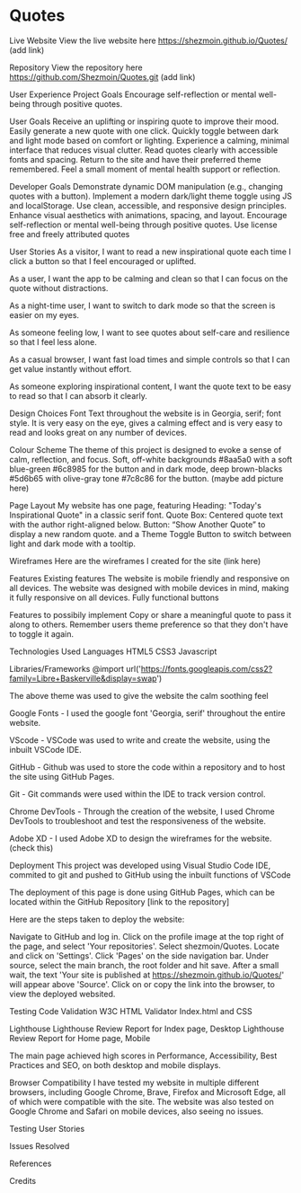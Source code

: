 # Quotes

Live Website
View the live website here https://shezmoin.github.io/Quotes/ (add link) 

Repository
View the repository here https://github.com/Shezmoin/Quotes.git (add link)


User Experience
Project Goals
Encourage self-reflection or mental well-being through positive quotes.

User Goals
Receive an uplifting or inspiring quote to improve their mood.
Easily generate a new quote with one click.
Quickly toggle between dark and light mode based on comfort or lighting.
Experience a calming, minimal interface that reduces visual clutter.
Read quotes clearly with accessible fonts and spacing.
Return to the site and have their preferred theme remembered.
Feel a small moment of mental health support or reflection.

Developer Goals
Demonstrate dynamic DOM manipulation (e.g., changing quotes with a button).
Implement a modern dark/light theme toggle using JS and localStorage.
Use clean, accessible, and responsive design principles.
Enhance visual aesthetics with animations, spacing, and layout.
Encourage self-reflection or mental well-being through positive quotes.
Use license free and freely attributed quotes

User Stories
As a visitor, I want to read a new inspirational quote each time I click a button so that I feel encouraged or uplifted.

As a user, I want the app to be calming and clean so that I can focus on the quote without distractions.

As a night-time user, I want to switch to dark mode so that the screen is easier on my eyes.

As someone feeling low, I want to see quotes about self-care and resilience so that I feel less alone.

As a casual browser, I want fast load times and simple controls so that I can get value instantly without effort.

As someone exploring inspirational content, I want the quote text to be easy to read so that I can absorb it clearly.



Design Choices
Font
Text throughout the website is in Georgia, serif; font style. It is very easy on the eye, gives a calming effect and is very easy to read and looks great on any number of devices.

Colour Scheme
The theme of this project is designed to evoke a sense of calm, reflection, and focus. Soft, off-white backgrounds #8aa5a0 with a soft blue-green #6c8985 for the button and in dark mode, deep brown-blacks #5d6b65 with olive-gray tone #7c8c86 for the button. (maybe add picture here)

Page Layout
My website has one page, featuring 
Heading: "Today's Inspirational Quote" in a classic serif font.
Quote Box: Centered quote text with the author right-aligned below.
Button: “Show Another Quote” to display a new random quote.
and a Theme Toggle Button to switch between light and dark mode with a tooltip.



Wireframes
Here are the wireframes I created for the site (link here)



Features
Existing features
The website is mobile friendly and responsive on all devices. The website was designed with mobile devices in mind, making it fully responsive on all devices. 
Fully functional buttons

Features to possibily implement
Copy or share a meaningful quote to  pass it along to others.
Remember users theme preference so that they don't have to toggle it again.



Technologies Used
Languages
HTML5
CSS3
Javascript

Libraries/Frameworks
@import url('https://fonts.googleapis.com/css2?family=Libre+Baskerville&display=swap')

The above theme was used to give the website the calm soothing feel

Google Fonts - I used the google font 'Georgia, serif' throughout the entire website.

VScode - VSCode was used to write and create the website, using the inbuilt VSCode IDE.

GitHub - Github was used to store the code within a repository and to host the site using GitHub Pages.

Git - Git commands were used within the IDE to track version control.

Chrome DevTools - Through the creation of the website, I used Chrome DevTools to troubleshoot and test the responsiveness of the website.

Adobe XD - I used Adobe XD to design the wireframes for the website. (check this)




Deployment
This project was developed using Visual Studio Code IDE, commited to git and pushed to GitHub using the inbuilt functions of VSCode

The deployment of this page is done using GitHub Pages, which can be located within the GitHub Repository [link to the repository]

Here are the steps taken to deploy the website:

Navigate to GitHub and log in.
Click on the profile image at the top right of the page, and select 'Your repositories'.
Select shezmoin/Quotes.
Locate and click on 'Settings'.
Click 'Pages' on the side navigation bar.
Under source, select the main branch, the root folder and hit save.
After a small wait, the text 'Your site is published at https://shezmoin.github.io/Quotes/' will appear above 'Source'.
Click on or copy the link into the browser, to view the deployed websited.



Testing
Code Validation
W3C HTML Validator
Index.html and CSS

Lighthouse
Lighthouse Review Report for Index page, Desktop
Lighthouse Review Report for Home page, Mobile

The main page achieved high scores in Performance, Accessibility, Best Practices and SEO, on both desktop and mobile displays.

Browser Compatibility
I have tested my website in multiple different browsers, including Google Chrome, Brave, Firefox and Microsoft Edge, all of which were compatible with the site. The website was also tested on Google Chrome and Safari on mobile devices, also seeing no issues.

Testing User Stories

Issues Resolved


References

Credits
